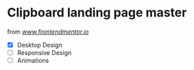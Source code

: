 # Clipboard landing page master

from *www.frontendmentor.io*

- [x] Desktop Design
- [ ] Responsive Design
- [ ] Animations
